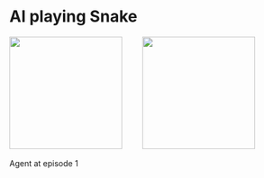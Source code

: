 # AI playing Snake

<img src="random-agent.gif" width="200" /> 
&emsp;&emsp;
<img src="300-epochs.gif" width="200" />


<p align = "left">
Agent at episode 1
</p>